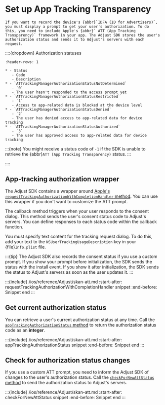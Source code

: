 # Set up App Tracking Transparency

```{versionadded} v4.28.0
If you want to record the device's {abbr}`IDFA (ID for Advertisers)`, you must display a prompt to get your user's authorization. To do this, you need to include Apple's {abbr}` ATT (App Tracking Transparency)` framework in your app. The Adjust SDK stores the user's authorization status and sends it to Adjust's servers with each request.
```

::::{dropdown} Authorization statuses

```{list-table}
:header-rows: 1

* - Status
   - Code
   - Description
* - `ATTrackingManagerAuthorizationStatusNotDetermined`
   - `0`
   - The user hasn't responded to the access prompt yet
* - `ATTrackingManagerAuthorizationStatusRestricted`
   - `1`
   - Access to app-related data is blocked at the device level
* - `ATTrackingManagerAuthorizationStatusDenied`
   - `2`
   - The user has denied access to app-related data for device tracking
* - `ATTrackingManagerAuthorizationStatusAuthorized`
   - `3`
   - The user has approved access to app-related data for device tracking
```

:::{note}
You might receive a status code of `-1` if the SDK is unable to retrieve the {abbr}`ATT (App Tracking Transparency)` status.
:::

::::

## App-tracking authorization wrapper

The Adjust SDK contains a wrapper around [Apple's `requestTrackingAuthorizationWithCompletionHandler` method](https://developer.apple.com/documentation/apptrackingtransparency/attrackingmanager/3547037-requesttrackingauthorizationwith). You can use this wrapper if you don't want to customize the ATT prompt.

The callback method triggers when your user responds to the consent dialog. This method sends the user's consent status code to Adjust's servers. You can define responses to each status code within the callback function.

You must specify text content for the tracking request dialog. To do this, add your text to the `NSUserTrackingUsageDescription` key in your {file}`Info.plist` file.

:::{tip}
The Adjust SDK also records the consent status if you use a custom prompt. If you show your prompt before initialization, the SDK sends the status with the install event. If you show it after initialization, the SDK sends the status to Adjust's servers as soon as the user updates it.
:::

:::{include} /ios/reference/Adjust/skan-att.md
:start-after: requestTrackingAuthorizationWithCompletionHandler snippet
:end-before: Snippet end
:::

## Get current authorization status

You can retrieve a user's current authorization status at any time. Call the [`appTrackingAuthorizationStatus` method](ios-appTrackingAuthorizationStatus-invocation) to return the authorization status code as an **integer**.

:::{include} /ios/reference/Adjust/skan-att.md
:start-after: appTrackingAuthorizationStatus snippet
:end-before: Snippet end
:::

## Check for authorization status changes

If you use a custom ATT prompt, you need to inform the Adjust SDK of changes to the user's authorization status. Call the [`checkForNewAttStatus` method](ios-checkForNewAttStatus-invocation) to send the authorization status to Adjust's servers.

:::{include} /ios/reference/Adjust/skan-att.md
:start-after: checkForNewAttStatus snippet
:end-before: Snippet end
:::
